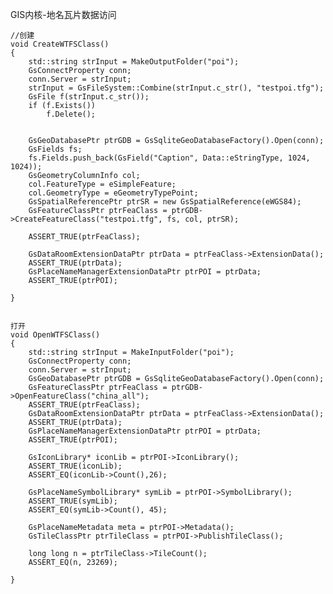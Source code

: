 GIS内核-地名瓦片数据访问

	//创建
	void CreateWTFSClass()
	{
		std::string strInput = MakeOutputFolder("poi");
		GsConnectProperty conn;
		conn.Server = strInput;
		strInput = GsFileSystem::Combine(strInput.c_str(), "testpoi.tfg");
		GsFile f(strInput.c_str());
		if (f.Exists())
			f.Delete();
	
	
		GsGeoDatabasePtr ptrGDB = GsSqliteGeoDatabaseFactory().Open(conn);
		GsFields fs;
		fs.Fields.push_back(GsField("Caption", Data::eStringType, 1024, 1024));
		GsGeometryColumnInfo col;
		col.FeatureType = eSimpleFeature;
		col.GeometryType = eGeometryTypePoint;
		GsSpatialReferencePtr ptrSR = new GsSpatialReference(eWGS84);
		GsFeatureClassPtr ptrFeaClass = ptrGDB->CreateFeatureClass("testpoi.tfg", fs, col, ptrSR);
	
		ASSERT_TRUE(ptrFeaClass);
	
		GsDataRoomExtensionDataPtr ptrData = ptrFeaClass->ExtensionData();
		ASSERT_TRUE(ptrData);
		GsPlaceNameManagerExtensionDataPtr ptrPOI = ptrData;
		ASSERT_TRUE(ptrPOI);
	
	}

 
	打开
	void OpenWTFSClass()
	{
		std::string strInput = MakeInputFolder("poi");
		GsConnectProperty conn;
		conn.Server = strInput;
		GsGeoDatabasePtr ptrGDB = GsSqliteGeoDatabaseFactory().Open(conn);
		GsFeatureClassPtr ptrFeaClass = ptrGDB->OpenFeatureClass("china_all");
		ASSERT_TRUE(ptrFeaClass);
		GsDataRoomExtensionDataPtr ptrData = ptrFeaClass->ExtensionData();
		ASSERT_TRUE(ptrData);
		GsPlaceNameManagerExtensionDataPtr ptrPOI = ptrData;
		ASSERT_TRUE(ptrPOI);
	
		GsIconLibrary* iconLib = ptrPOI->IconLibrary();
		ASSERT_TRUE(iconLib);
		ASSERT_EQ(iconLib->Count(),26);
	
		GsPlaceNameSymbolLibrary* symLib = ptrPOI->SymbolLibrary();
		ASSERT_TRUE(symLib);
		ASSERT_EQ(symLib->Count(), 45);
		
		GsPlaceNameMetadata meta = ptrPOI->Metadata();
		GsTileClassPtr ptrTileClass = ptrPOI->PublishTileClass();
	
		long long n = ptrTileClass->TileCount();
		ASSERT_EQ(n, 23269);
	
	}
